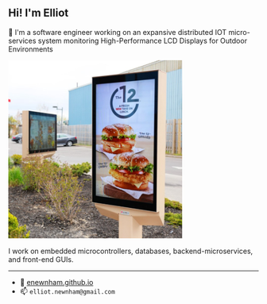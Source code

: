 ## Hi! I'm Elliot

🔭 I'm a software engineer working on an expansive distributed IOT micro-services system monitoring High-Performance LCD Displays for Outdoor Environments

<img src="drive-thru-menu-boards.png" alt="Display" width="350px">

I work on embedded microcontrollers, databases, backend-microservices, and front-end GUIs.

---
- 🔗 [enewnham.github.io](https://enewnham.github.io/)
- 📫 `elliot.newnham@gmail.com`

